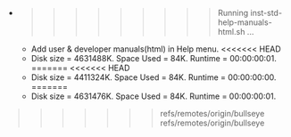 * >>>>>>>>> Running inst-std-help-manuals-html.sh ...
  * Add user & developer manuals(html) in Help menu.
<<<<<<< HEAD
  * Disk size = 4631488K. Space Used = 84K. Runtime = 00:00:00:01.
=======
<<<<<<< HEAD
  * Disk size = 4411324K. Space Used = 84K. Runtime = 00:00:00:00.
=======
  * Disk size = 4631476K. Space Used = 84K. Runtime = 00:00:00:01.
>>>>>>> refs/remotes/origin/bullseye
>>>>>>> refs/remotes/origin/bullseye
